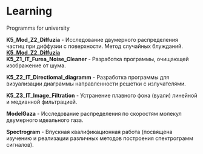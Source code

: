 # Learning
Programms for university  

**K5_Mod_Z2_Diffuzia** - Исследование двумерного распределения частиц при диффузии с поверхности. Метод случайных блужданий.  
 [**K5_Mod_Z2_Diffuzia**](https://github.com/AlexeySource/Learning/tree/master/K5_Mod_Z2_Diffuzia)   
**K5_Z1_IT_Furea_Noise_Cleaner** - Разработка программы, очищающей изображение от шума. 
  
**K5_Z2_IT_Directiomal_diagramm** - Разработка программы для визуализации диаграммы направленности решетки с излучателями.  
  
**K5_Z3_IT_Image_Filtration** - Устранение плавного фона (вуали) линейной и медианной фильтрацией.  
  
**ModelGaza** - Исследование распределения по скоростям молекул двумерного идеального газа.  
  
**Spectrogram** - Впускная квалификационная работа (посвящена изучению и реализации различных методов построения спектрограмм сигналов).    

